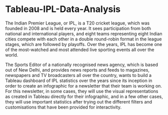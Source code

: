 # Tableau-IPL-Data-Analysis

The Indian Premier League, or IPL, is a T20 cricket league, which was founded in 2008 and is held every year. It sees participation from both national and international players, and eight teams representing eight Indian cities compete with each other in a double round-robin format in the league stages, which are followed by playoffs. Over the years, IPL has become one of the most-watched and most attended live sporting events all over the world.

The Sports Editor of a nationally recognised news agency, which is based out of New Delhi, and provides news reports and feeds to magazines, newspapers and TV broadcasters all over the country, wants to build a Tableau dashboard of IPL statistics over the years since its inception in order to create an infographic for a newsletter that their team is working on. For this newsletter, in some cases, they will use the visual representations as created in Tableau directly for their infographic, and in a few other cases, they will use important statistics after trying out the different filters and customisations that have been provided for interactivity.
